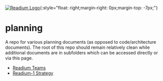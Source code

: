 [![Readium Logo](https://readium.org/assets/logos/readiumlogo_64.png)](https://readium.org){:style="float: right;margin-right: 0px;margin-top: -7px;"}

# planning

A repo for various planning documents (as opposed to code/architecture documents).  The root of this repo should remain relatively clean while additional documents are in subfolders which can be accessed directly or via this page.

- [Readium Teams](teams)
- [Readium-1 Strategy](r1-strategy)

 
